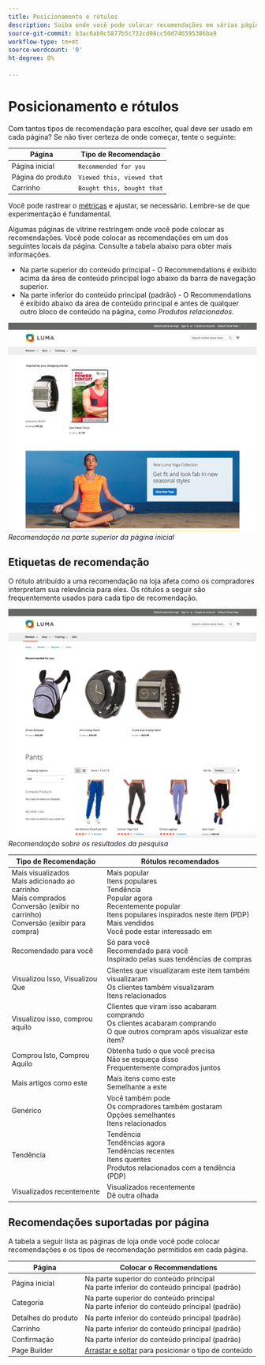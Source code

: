 ```yaml
---
title: Posicionamento e rótulos
description: Saiba onde você pode colocar recomendações em várias páginas do seu site e sugestões para rótulos usados com frequência para cada tipo de recomendação.
source-git-commit: b3ac6ab9c5877b5c722cd08cc50d746595386ba9
workflow-type: tm+mt
source-wordcount: '0'
ht-degree: 0%

---
```


# Posicionamento e rótulos

Com tantos tipos de recomendação para escolher, qual deve ser usado em cada página? Se não tiver certeza de onde começar, tente o seguinte:

| Página | Tipo de Recomendação |
|---|---|
| Página inicial | `Recommended for you` |
| Página do produto | `Viewed this, viewed that` |
| Carrinho | `Bought this, bought that` |

Você pode rastrear o [métricas](workspace.md) e ajustar, se necessário. Lembre-se de que experimentação é fundamental.

Algumas páginas de vitrine restringem onde você pode colocar as recomendações. Você pode colocar as recomendações em um dos seguintes locais da página. Consulte a tabela abaixo para obter mais informações.

- Na parte superior do conteúdo principal - O Recommendations é exibido acima da área de conteúdo principal logo abaixo da barra de navegação superior.
- Na parte inferior do conteúdo principal (padrão) - O Recommendations é exibido abaixo da área de conteúdo principal e antes de qualquer outro bloco de conteúdo na página, como _Produtos relacionados_.

![Inserção de recomendação](assets/storefront-home-page-top.png)
_Recomendação na parte superior da página inicial_

## Etiquetas de recomendação

O rótulo atribuído a uma recomendação na loja afeta como os compradores interpretam sua relevância para eles. Os rótulos a seguir são frequentemente usados para cada tipo de recomendação.

![Inserção de recomendação](assets/storefront-search-results-top.png)
_Recomendação sobre os resultados da pesquisa_

| Tipo de Recomendação | Rótulos recomendados |
|---|---|
| Mais visualizados<br> Mais adicionado ao carrinho<br>Mais comprados<br>Conversão (exibir no carrinho)<br>Conversão (exibir para compra) | Mais popular<br>Itens populares<br>Tendência<br>Popular agora<br>Recentemente popular<br>Itens populares inspirados neste item (PDP)<br>Mais vendidos<br>Você pode estar interessado em |
| Recomendado para você | Só para você<br>Recomendado para você<br>Inspirado pelas suas tendências de compras |
| Visualizou Isso, Visualizou Que | Clientes que visualizaram este item também visualizaram<br>Os clientes também visualizaram<br>Itens relacionados |
| Visualizou isso, comprou aquilo | Clientes que viram isso acabaram comprando<br>Os clientes acabaram comprando<br>O que outros compram após visualizar este item? |
| Comprou Isto, Comprou Aquilo | Obtenha tudo o que você precisa<br>Não se esqueça disso<br>Frequentemente comprados juntos |
| Mais artigos como este | Mais itens como este<br>Semelhante a este |
| Genérico | Você também pode<br>Os compradores também gostaram<br>Opções semelhantes<br>Itens relacionados |
| Tendência | Tendência<br>Tendências agora<br>Tendências recentes<br>Itens quentes<br>Produtos relacionados com a tendência (PDP) |
| Visualizados recentemente | Visualizados recentemente<br>Dê outra olhada |

## Recomendações suportadas por página

A tabela a seguir lista as páginas de loja onde você pode colocar recomendações e os tipos de recomendação permitidos em cada página.

| Página | Colocar o Recommendations |
|---|---|
| Página inicial | Na parte superior do conteúdo principal<br>Na parte inferior do conteúdo principal (padrão) | Mais visualizados<br>Mais comprados<br>Mais adicionado ao carrinho<br>Recomendado para você<br>Tendência |
| Categoria | Na parte superior do conteúdo principal<br>Na parte inferior do conteúdo principal (padrão) | Mais visualizados<br>Mais comprados<br>Mais adicionado ao carrinho<br>Recomendado para você<br>Tendência |
| Detalhes do produto | Na parte inferior do conteúdo principal (padrão) | Mais visualizados<br>Mais comprados<br>Mais adicionado ao carrinho<br>Visualizou isso, viu que<br>Visualizou isto, comprou aquilo<br>Comprou isto, comprou aquilo<br>Mais artigos como este<br>Tendência<br>Similaridade visual |
| Carrinho | Na parte inferior do conteúdo principal (padrão) | Mais visualizados<br>Mais comprados<br>Mais adicionado ao carrinho<br>Visualizou isso, viu que<br>Visualizou isto, comprou aquilo<br>Comprou isto, comprou aquilo<br>Mais artigos como este<br>Tendência |
| Confirmação | Na parte inferior do conteúdo principal (padrão) | Mais visualizados<br>Mais comprados<br>Mais adicionado ao carrinho<br>Visualizou isso, viu que<br>Visualizou isto, comprou aquilo<br>Comprou isto, comprou aquilo<br>Mais artigos como este<br>Tendência |
| Page Builder | [Arrastar e soltar](https://docs.magento.com/user-guide/cms/page-builder-add-recommendations.html#add-an-existing-recommendation-unit) para posicionar o tipo de conteúdo | Mais visualizados<br>Mais comprados<br>Mais adicionado ao carrinho<br>Recomendado para você<br>Tendência |
